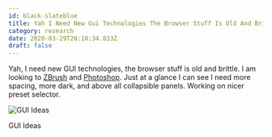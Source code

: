 ```yaml
---
id: black-slateblue
title: Yah I Need New Gui Technologies The Browser Stuff Is Old And Brittle I Am Looking To Z Brush And Photoshop Just At A Glance I
category: research
date: 2020-03-29T20:10:34.833Z
draft: false
---
```


Yah, I need new GUI technologies, the browser stuff is old and brittle. I am looking to [ZBrush][1] and [Photoshop][2]. Just at a glance I can see I need more spacing, more dark, and above all collapsible panels. Working on nicer preset selector.

![GUI Ideas](research/gui1.png)

GUI Ideas

[1]: https://www.google.com/search?q=zbrush+gui&tbm=isch
[2]: https://www.google.com/search?q=photoshop+gui&tbm=isch
